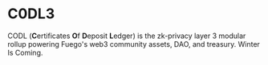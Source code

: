 # C0DL3
CODL (**C**ertificates **O**f **D**eposit **L**edger) is the zk-privacy layer 3 modular rollup powering Fuego's web3 community assets, DAO, and treasury. Winter Is Coming.
